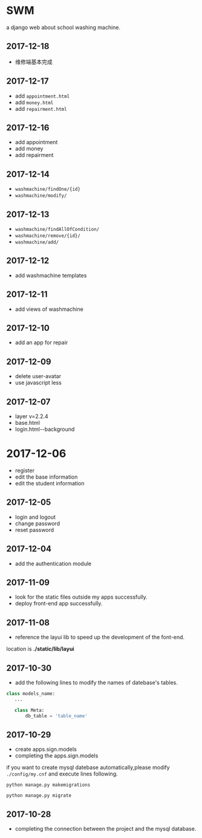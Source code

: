 # SWM
a django web about school washing machine.

## 2017-12-18

+ 维修端基本完成

## 2017-12-17

+ add `appointment.html`
+ add `money.html`
+ add `repairment.html`

## 2017-12-16

+ add appointment 
+ add money
+ add repairment

## 2017-12-14

+ `washmachine/findOne/{id}`
+ `washmachine/modify/`

## 2017-12-13

+ `washmachine/findAllOfCondition/`
+ `washmachine/remove/{id}/`
+ `washmachine/add/`

## 2017-12-12

+ add washmachine templates

## 2017-12-11

+ add views of washmachine

## 2017-12-10

+ add an app for repair

## 2017-12-09

+ delete user-avatar
+ use javascript less

## 2017-12-07

+ layer v=2.2.4
+ base.html
+ login.html--background

# 2017-12-06

+ register
+ edit the base information
+ edit the student information

## 2017-12-05

+ login and logout
+ change password
+ reset password

## 2017-12-04

+ add the authentication module

## 2017-11-09 

+ look for the static files outside my apps successfully.
+ deploy front-end app successfully. 

## 2017-11-08

+ reference the layui lib to speed up the development of the font-end.

location is **./static/lib/layui**

## 2017-10-30

+ add the following lines to modify the names of datebase's tables.

 ```python
 class models_name:
    ...

    class Meta:
        db_table = 'table_name'
 ```

## 2017-10-29

+ create apps.sign.models
+ completing the apps.sign.models

if you want to create mysql datebase automatically,please modify `./config/my.cnf` and execute lines following.

```commandline
python manage.py makemigrations

python manage.py migrate
```

## 2017-10-28

+ completing the connection between the project and the mysql database.